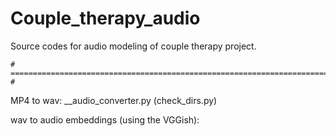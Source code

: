 # Couple_therapy_audio

Source codes for audio modeling of couple therapy project.

    # ============================================================================== #
    
MP4 to wav: __audio_converter.py (check_dirs.py)


wav to audio embeddings (using the VGGish):
